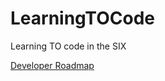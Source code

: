 # LearningTOCode
Learning TO code in the SIX

[Developer Roadmap](https://github.com/kamranahmedse/developer-roadmap)
